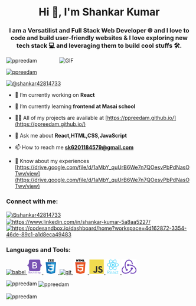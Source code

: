<h1 align="center">Hi 👋, I'm Shankar Kumar</h1>
<h3 align="center">I am a Versatilist and Full Stack Web Developer 🌐 and I love to code and build user-friendly websites & I love exploring new tech stack 💻 and leveraging them to build cool stuffs 🛠️.</h3>

<img align="right" alt="GIF" src="https://user-images.githubusercontent.com/17249211/191750155-38a778e2-c0d2-460e-b256-a4592b4a75d2.gif" width="360px"/>

<p align="left"> <img src="https://komarev.com/ghpvc/?username=ppreedam&label=Profile%20views&color=0e75b6&style=flat" alt="ppreedam" /> </p>

<p align="left"> <a href="https://github.com/ryo-ma/github-profile-trophy"><img src="https://github-profile-trophy.vercel.app/?username=ppreedam" alt="ppreedam" /></a> </p>

<p align="left"> <a href="https://twitter.com/@shankar42814733" target="blank"><img src="https://img.shields.io/twitter/follow/@shankar42814733?logo=twitter&style=for-the-badge" alt="@shankar42814733" /></a> </p>

- 🔭 I’m currently working on **React**

- 🌱 I’m currently learning **frontend at Masai school**

- 👨‍💻 All of my projects are available at [https://ppreedam.github.io/](https://ppreedam.github.io/)

- 💬 Ask me about **React,HTML,CSS,JavaScript**

- 📫 How to reach me **sk6201184579@gmail.com**

- 📄 Know about my experiences [https://drive.google.com/file/d/1aMbY_quUrB6We7n7QOesvPbPdNasOTwv/view](https://drive.google.com/file/d/1aMbY_quUrB6We7n7QOesvPbPdNasOTwv/view)

<h3 align="left">Connect with me:</h3>
<p align="left">
<a href="https://twitter.com/@shankar42814733" target="blank"><img align="center" src="https://raw.githubusercontent.com/rahuldkjain/github-profile-readme-generator/master/src/images/icons/Social/twitter.svg" alt="@shankar42814733" height="30" width="40" /></a>
<a href="https://linkedin.com/in/https://www.linkedin.com/in/shankar-kumar-5a8aa5227/" target="blank"><img align="center" src="https://raw.githubusercontent.com/rahuldkjain/github-profile-readme-generator/master/src/images/icons/Social/linked-in-alt.svg" alt="https://www.linkedin.com/in/shankar-kumar-5a8aa5227/" height="30" width="40" /></a>
<a href="https://codesandbox.com/https://codesandbox.io/dashboard/home?workspace=4d162872-3354-46de-89c1-a1d8eca49483" target="blank"><img align="center" src="https://raw.githubusercontent.com/rahuldkjain/github-profile-readme-generator/master/src/images/icons/Social/codesandbox.svg" alt="https://codesandbox.io/dashboard/home?workspace=4d162872-3354-46de-89c1-a1d8eca49483" height="30" width="40" /></a>
</p>

<h3 align="left">Languages and Tools:</h3>
<p align="left"> <a href="https://babeljs.io/" target="_blank" rel="noreferrer"> <img src="https://www.vectorlogo.zone/logos/babeljs/babeljs-icon.svg" alt="babel" width="40" height="40"/> </a> <a href="https://getbootstrap.com" target="_blank" rel="noreferrer"> <img src="https://raw.githubusercontent.com/devicons/devicon/master/icons/bootstrap/bootstrap-plain-wordmark.svg" alt="bootstrap" width="40" height="40"/> </a> <a href="https://www.w3schools.com/css/" target="_blank" rel="noreferrer"> <img src="https://raw.githubusercontent.com/devicons/devicon/master/icons/css3/css3-original-wordmark.svg" alt="css3" width="40" height="40"/> </a> <a href="https://git-scm.com/" target="_blank" rel="noreferrer"> <img src="https://www.vectorlogo.zone/logos/git-scm/git-scm-icon.svg" alt="git" width="40" height="40"/> </a> <a href="https://www.w3.org/html/" target="_blank" rel="noreferrer"> <img src="https://raw.githubusercontent.com/devicons/devicon/master/icons/html5/html5-original-wordmark.svg" alt="html5" width="40" height="40"/> </a> <a href="https://developer.mozilla.org/en-US/docs/Web/JavaScript" target="_blank" rel="noreferrer"> <img src="https://raw.githubusercontent.com/devicons/devicon/master/icons/javascript/javascript-original.svg" alt="javascript" width="40" height="40"/> </a> <a href="https://reactjs.org/" target="_blank" rel="noreferrer"> <img src="https://raw.githubusercontent.com/devicons/devicon/master/icons/react/react-original-wordmark.svg" alt="react" width="40" height="40"/> </a> <a href="https://redux.js.org" target="_blank" rel="noreferrer"> <img src="https://raw.githubusercontent.com/devicons/devicon/master/icons/redux/redux-original.svg" alt="redux" width="40" height="40"/> </a> </p>

<p><img align="left" src="https://github-readme-stats.vercel.app/api/top-langs?username=ppreedam&show_icons=true&locale=en&layout=compact" alt="ppreedam" /></p>

<p>&nbsp;<img align="center" src="https://github-readme-stats.vercel.app/api?username=ppreedam&show_icons=true&locale=en" alt="ppreedam" /></p>

<p><img align="center" src="https://github-readme-streak-stats.herokuapp.com/?user=ppreedam&" alt="ppreedam" /></p>
